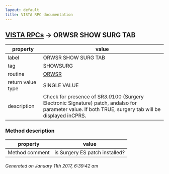 ```yaml
---
layout: default
title: VISTA RPC documentation
---
```




## [VISTA RPCs](TableOfContent.md) &#8594; ORWSR SHOW SURG TAB 

 property | value 
--- | --- 
 label | ORWSR SHOW SURG TAB
 tag | SHOWSURG
 routine | [ORWSR](http://code.osehra.org/dox/Routine_ORWSR_source.html)
 return value type | SINGLE VALUE
 description | Check for presence of SR*3.0*100 (Surgery Electronic Signature) patch, andalso for parameter value.  If both TRUE, surgery tab will be displayed inCPRS.


### Method description

 property | value 
--- | --- 
 Method comment | is Surgery ES patch installed?




 ###### Generated on January 11th 2017, 6:39:42 am